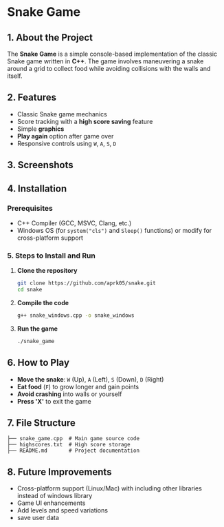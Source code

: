 #  Snake Game

## 1. About the Project
The **Snake Game** is a simple console-based implementation of the classic Snake game written in **C++**. The game involves maneuvering a snake around a grid to collect food while avoiding collisions with the walls and itself.

## 2. Features
- Classic Snake game mechanics
- Score tracking with a **high score saving** feature
- Simple **graphics**
- **Play again** option after game over
- Responsive controls using `W`, `A`, `S`, `D`

## 3. Screenshots

## 4. Installation
### Prerequisites
- C++ Compiler (GCC, MSVC, Clang, etc.)
- Windows OS (for `system("cls")` and `Sleep()` functions) or modify for cross-platform support

### 5. Steps to Install and Run
1. **Clone the repository**
   ```sh
   git clone https://github.com/aprk05/snake.git
   cd snake
   ```
2. **Compile the code**
   ```sh
   g++ snake_windows.cpp -o snake_windows
   ```
3. **Run the game**
   ```sh
   ./snake_game
   ```

## 6. How to Play
- **Move the snake**: `W` (Up), `A` (Left), `S` (Down), `D` (Right)
- **Eat food** (`F`) to grow longer and gain points
- **Avoid crashing** into walls or yourself
- **Press 'X'** to exit the game

## 7. File Structure
```
├── snake_game.cpp  # Main game source code
├── highscores.txt  # High score storage
├── README.md       # Project documentation
```



## 8. Future Improvements
- Cross-platform support (Linux/Mac) with including other libraries instead of windows library
- Game UI enhancements
- Add levels and speed variations
- save user data
  

